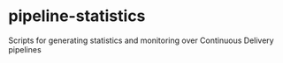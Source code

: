 # pipeline-statistics
Scripts for generating statistics and monitoring over Continuous Delivery pipelines

